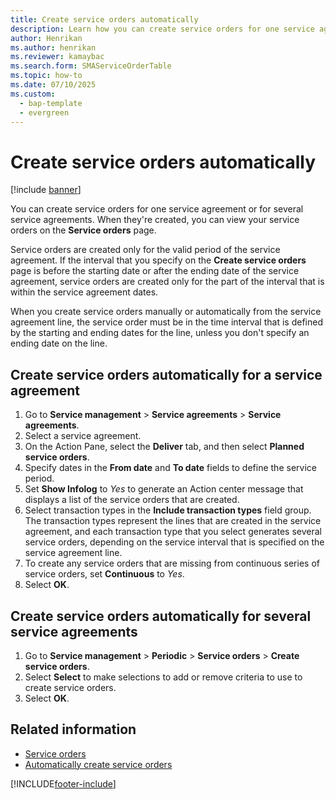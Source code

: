 ```yaml
---
title: Create service orders automatically   
description: Learn how you can create service orders for one service agreement or for several service agreements, including a step-by-step process.
author: Henrikan
ms.author: henrikan
ms.reviewer: kamaybac
ms.search.form: SMAServiceOrderTable
ms.topic: how-to
ms.date: 07/10/2025
ms.custom: 
  - bap-template
  - evergreen
---
```


# Create service orders automatically

[!include [banner](../includes/banner.md)]

You can create service orders for one service agreement or for several service agreements. When they're created, you can view your service orders on the **Service orders** page.

Service orders are created only for the valid period of the service agreement. If the interval that you specify on the **Create service orders** page is before the starting date or after the ending date of the service agreement, service orders are created only for the part of the interval that is within the service agreement dates.

When you create service orders manually or automatically from the service agreement line, the service order must be in the time interval that is defined by the starting and ending dates for the line, unless you don't specify an ending date on the line.

## Create service orders automatically for a service agreement

1. Go to **Service management** \> **Service agreements** \> **Service agreements**.
1. Select a service agreement.
1. On the Action Pane, select the **Deliver** tab, and then select **Planned service orders**.
1. Specify dates in the **From date** and **To date** fields to define the service period.
1. Set **Show Infolog** to *Yes* to generate an Action center message that displays a list of the service orders that are created.
1. Select transaction types in the **Include transaction types** field group. The transaction types represent the lines that are created in the service agreement, and each transaction type that you select generates several service orders, depending on the service interval that is specified on the service agreement line.
1. To create any service orders that are missing from continuous series of service orders, set **Continuous** to *Yes*.
1. Select **OK**.

## Create service orders automatically for several service agreements

1. Go to **Service management** \> **Periodic** \> **Service orders** \> **Create service orders**.
1. Select **Select** to make selections to add or remove criteria to use to create service orders.
1. Select **OK**.

## Related information

- [Service orders](service-orders.md)
- [Automatically create service orders](auto-create-service-orders.md)

[!INCLUDE[footer-include](../../includes/footer-banner.md)]
